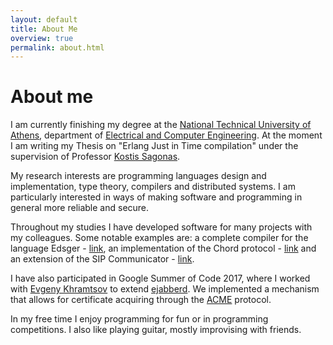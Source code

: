 ```yaml
---
layout: default
title: About Me
overview: true
permalink: about.html
---
```


# About me

I am currently finishing my degree at the [National Technical University of Athens](https://www.ntua.gr/en/), department of [Electrical and Computer Engineering](https://www.ece.ntua.gr/en). At the moment I am writing my Thesis on "Erlang Just in Time compilation" under the supervision of Professor [Kostis Sagonas](http://user.it.uu.se/~kostis/).

My research interests are programming languages design and implementation, type theory, compilers and distributed systems. I am particularly interested in ways of making software and programming in general more reliable and secure.

Throughout my studies I have developed software for many projects with my colleagues. Some notable examples are:  a complete compiler for the language Edsger - [link](https://github.com/angelhof/edsger_compiler), an implementation of the Chord protocol - [link](https://github.com/angelhof/chord-distributed-erlang) and an extension of the SIP Communicator - [link](https://github.com/angelhof/sip-project-extensions). 

I have also participated in Google Summer of Code 2017, where I worked with [Evgeny Khramtsov](https://github.com/zinid) to extend [ejabberd](https://github.com/processone/ejabberd). We implemented a mechanism that allows for certificate acquiring through the [ACME](https://github.com/ietf-wg-acme/acme) protocol.

In my free time I enjoy programming for fun or in programming competitions. I also like playing guitar, mostly improvising with friends.
